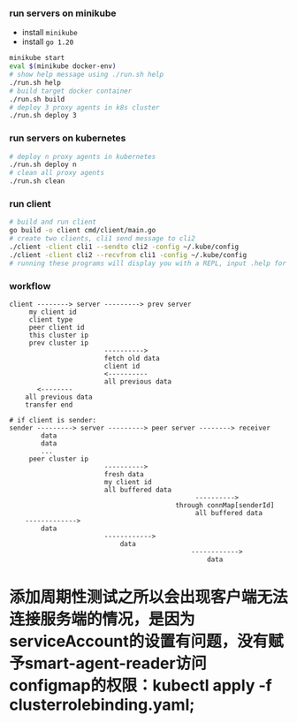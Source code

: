 ### run servers on minikube

- install `minikube`
- install `go 1.20`

```sh
minikube start
eval $(minikube docker-env)
# show help message using ./run.sh help
./run.sh help
# build target docker container
./run.sh build
# deploy 3 proxy agents in k8s cluster
./run.sh deploy 3
```

### run servers on kubernetes

```sh
# deploy n proxy agents in kubernetes
./run.sh deploy n
# clean all proxy agents
./run.sh clean
```

### run client

```sh
# build and run client
go build -o client cmd/client/main.go
# create two clients, cli1 send message to cli2
./client -client cli1 --sendto cli2 -config ~/.kube/config
./client -client cli2 --recvfrom cli1 -config ~/.kube/config
# running these programs will display you with a REPL, input .help for help message
```

### workflow

```
client --------> server ---------> prev server
     my client id
     client type
     peer client id
     this cluster ip
     prev cluster ip
                        ---------->
                        fetch old data
                        client id
                        <----------
                        all previous data
       <--------
    all previous data
    transfer end

# if client is sender:
sender ---------> server ---------> peer server --------> receiver
        data
        data
        ...
     peer cluster ip
                        ---------->
                        fresh data
                        my client id
                        all buffered data
                                               ---------->
                                          through connMap[senderId]
                                               all buffered data
    ------------->
        data
                        ------------>
                            data
                                              ------------>
                                                  data
```


# 添加周期性测试之所以会出现客户端无法连接服务端的情况，是因为serviceAccount的设置有问题，没有赋予smart-agent-reader访问configmap的权限：kubectl apply -f clusterrolebinding.yaml;